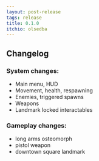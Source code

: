 ```yaml
---
layout: post-release
tags: release
title: 0.1.0
itchio: olsedba
---
```


## Changelog
### System changes:
- Main menu, HUD
- Movement, health, respawning
- Enemies, triggered spawns
- Weapons
- Landmark locked interactables

### Gameplay changes:
- long arms osteomorph
- pistol weapon
- downtown square landmark